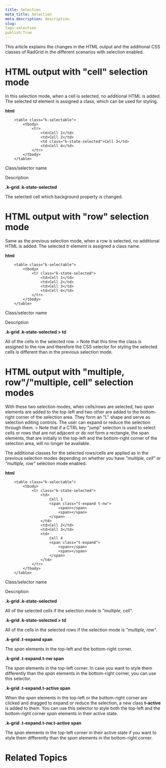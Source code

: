 ```yaml
---
title: Selection
meta_title: Selection
meta_description: description.
slug: 
tags:selection
publish:True
---
```



This article explains the changes in the HTML output and the additional CSS classes of RadGrid in the different scenarios with selection enabled.

# HTML output with "cell" selection mode

In this selection mode, when a cell is selected, no additional HTML is added. The selected *td* element is assigned a class, which can be 
          used for styling.
        


 __html__
    


		<table class="k-selectable">
			<tbody>
				<tr>
					<td>Cell 1</td>
	                <td>Cell 2</td>
	                <td class="k-state-selected">Cell 3</td>
	                <td>Cell 4</td>
				</tr>
			</tbody>
		</table>



Class/selector name

Description

__.k-grid .k-state-selected__

The selected cell which background property is changed.
              

# HTML output with "row" selection mode

Same as the previous selection mode, when a row is selected, no additional HTML is added. The selected *tr* element is assigned a class name.
        


 __html__
    


		<table class="k-selectable">
			<tbody>
				<tr class="k-state-selected">
					<td>Cell 1</td>
	                <td>Cell 2</td>
	                <td>Cell 3</td>
	                <td>Cell 4</td>
				</tr>
			</tbody>
		</table>



Class/selector name

Description

__.k-grid .k-state-selected > td__

All of the cells in the selected row.
              >
                  Note that this time the class is assigned to the row and therefore the CSS selector for styling the selected cells is 
                  different than in the previous selection mode.
                

# HTML output with "multiple, row"/"multiple, cell" selection modes

With these two selection modes, when cells/rows are selected, two *span* elements are added to the top-left and two other are
          added to the bottom-right corner of the selection area. They form an "L" shape and serve as selection editing controls. The user can expand or reduce the
          selection through them.
        >
            Note that if a CTRL key "jump" selection is used to select cells or rows that are not adjacent or do not form a rectangle, the <legacyItalic xmlns="http://ddue.schemas.microsoft.com/authoring/2003/5">span</legacyItalic> 
            elements, that are initially in the top-left and the bottom-right corner of the selection area, will no longer be available.
          

The additional classes for the selected rows/cells are applied as in the previous selection modes depending on whether you 
          have *"multiple, cell"* or *"multiple, row"* selection mode enabled.
        


 __html__
    


		<table class="k-selectable">
			<tbody>
				<tr class="k-state-selected">
					<td>
	                    Cell 1
	                    <span class="t-expand t-nw">
	                        <span></span>
	                        <span></span>
	                    </span>
					</td>
	                <td>Cell 2</td>
	                <td>Cell 3</td>
	                <td>
	                    Cell 4
	                    <span class="t-expand">
	                        <span></span>
	                        <span></span>
	                    </span>
	                </td>
				</tr>
			</tbody>
		</table>



Class/selector name

Description

__.k-grid .k-state-selected__

All of the selected cells if the selection mode is *"multiple, cell"*.
              

__.k-grid .k-state-selected > td__

All of the cells in the selected rows if the selection mode is *"multiple, row"*.
              

__.k-grid .t-expand span__

The *span* elements in the top-left and the bottom-right corner.
              

__.k-grid .t-expand.t-nw span__

The *span* elements in the top-left corner. In case you want to style them differently than the
                *span* elements in the bottom-right corner, you can use this selector.
              

__.k-grid .t-expand.t-active span__

When the *span* elements in the top-left or the bottom-right corner are clicked and dragged to expand or reduce the selection, 
                a new class __t-active__ is added to them. You can use this selector to style both the top-left and the bottom-right corner 
                *span* elements in their active state.
              

__.k-grid .t-expand.t-nw.t-active span__

The *span* elements in the top-left corner in their active state if you want to 
                style them differently than the *span* elements in the bottom-right corner.
              

# Related Topics
